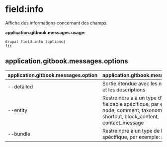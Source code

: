 # field:info
Affiche des informations concernant des champs.

**application.gitbook.messages.usage:**
```
drupal field:info [options]
fii
```

## application.gitbook.messages.options
application.gitbook.messages.option | application.gitbook.messages.details
-------|-------------
--detailed | Sortie étendue avec les noms machine et les descriptions
--entity | Restreindre à à un type d'entité fieldable spécifique, par exemple: node, comment, taxonomy_term, shortcut, block_content, contact_message
--bundle | Restreindre à un type de bundle spécifique, par exemple: article
